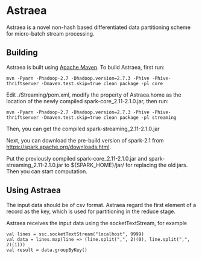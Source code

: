 # Astraea

Astraea is a novel non-hash based differentiated data partitioning scheme for micro-batch stream processing.


## Building

Astraea is built using [Apache Maven](http://maven.apache.org/).
To build Astraea, first run:

    mvn -Pyarn -Phadoop-2.7 -Dhadoop.version=2.7.3 -Phive -Phive-thriftserver -Dmaven.test.skip=true clean package -pl core
    
Edit ./Streaming/pom.xml, modify the property of Astraea.home as the location of the newly compiled spark-core_2.11-2.1.0.jar, then run:

    mvn -Pyarn -Phadoop-2.7 -Dhadoop.version=2.7.3 -Phive -Phive-thriftserver -Dmaven.test.skip=true clean package -pl streaming

Then, you can get the compiled spark-streaming_2.11-2.1.0.jar

Next, you can download the pre-build version of spark-2.1 from https://spark.apache.org/downloads.html.

Put the previously compiled spark-core_2.11-2.1.0.jar and spark-streaming_2.11-2.1.0.jar to ${SPARK_HOME}/jar/ for replacing the old jars. Then you can start computation.

## Using Astraea

The input data should be of csv format. Astraea regard the first element of a record as the key, which is used for partitioning in the reduce stage.

Astraea receives the input data using the socketTextStream, for example

    val lines = ssc.socketTextStream("localhost", 9999)
    val data = lines.map(line => (line.split(",", 2)(0), line.split(",", 2)(1)))
    val result = data.groupByKey()

